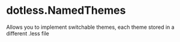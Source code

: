 dotless.NamedThemes
===================

Allows you to implement switchable themes, each theme stored in a different .less file
